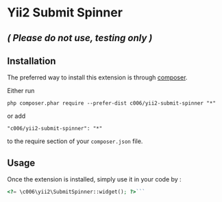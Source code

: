 Yii2 Submit Spinner
===================


*( Please do not use, testing only )*
---------------------------------------

Installation
------------

The preferred way to install this extension is through [composer](http://getcomposer.org/download/).

Either run

```
php composer.phar require --prefer-dist c006/yii2-submit-spinner "*"
```

or add

```
"c006/yii2-submit-spinner": "*"
```

to the require section of your `composer.json` file.


Usage
-----

Once the extension is installed, simply use it in your code by  :

```php
<?= \c006\yii2\SubmitSpinner::widget(); ?>```
